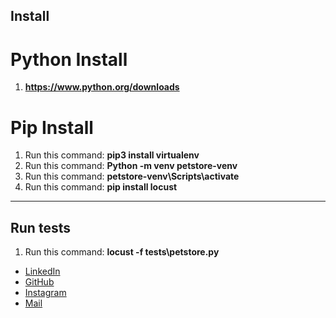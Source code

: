 ## Install 

# Python Install
1. **https://www.python.org/downloads**

# Pip Install
1. Run this command: **pip3 install virtualenv**
2. Run this command: **Python -m venv petstore-venv**
3. Run this command: **petstore-venv\Scripts\activate**
4. Run this command: **pip install locust**

---

## Run tests

1. Run this command: **locust -f tests\petstore.py**


- [LinkedIn](https://www.linkedin.com/in/canseker)
- [GitHub](https://github.com/can-seker)
- [Instagram](https://www.instagram.com/can.sekerr)
- [Mail](can.seker.official@gmail.com)